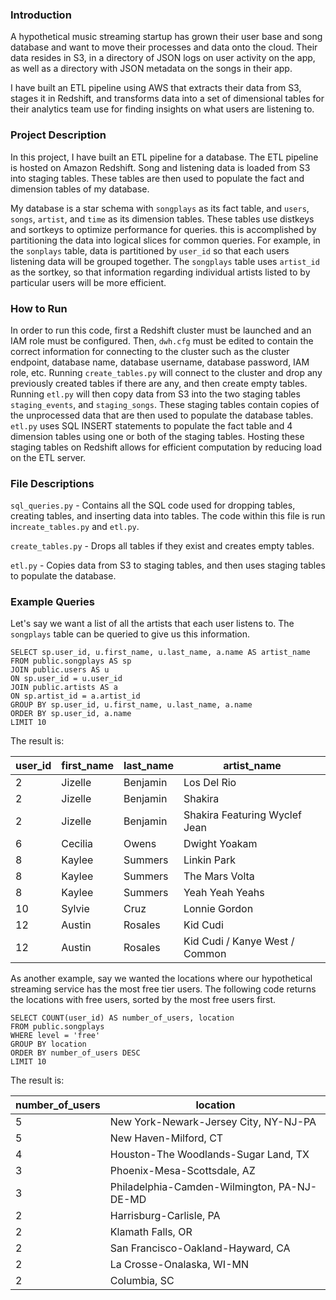 ### Introduction

A hypothetical music streaming startup has grown their user base and song database and want to move their processes and data onto the cloud. Their data resides in S3, in a directory of JSON logs on user activity on the app, as well as a directory with JSON metadata on the songs in their app.

I have built an ETL pipeline using AWS that extracts their data from S3, stages it in Redshift, and transforms data into a set of dimensional tables for their analytics team use for finding insights on what users are listening to. 

### Project Description

In this project, I have built an ETL pipeline for a database. The ETL pipeline is hosted on Amazon Redshift. Song and listening data is loaded from S3 into staging tables. These tables are then used to populate the fact and dimension tables of my database. 

My database is a star schema with `songplays` as its fact table, and `users`, `songs`, `artist`, and `time` as its dimension tables. These tables use distkeys and sortkeys to optimize performance for queries. this is accomplished by partitioning the data into logical slices for common queries. For example, in the `sonplays` table, data is partitioned by `user_id` so that each users listening data will be grouped together. The `songplays` table uses `artist_id` as the sortkey, so that information regarding individual artists listed to by particular users will be more efficient. 

### How to Run

In order to run this code, first a Redshift cluster must be launched and an IAM role must be configured. Then, `dwh.cfg` must be edited to  contain the correct information for connecting to the cluster such as the cluster endpoint, database name, database username, database password, IAM role, etc. Running `create_tables.py` will connect to the cluster and drop any previously created tables if there are any, and then create empty tables. Running `etl.py` will then copy data from S3 into the two staging tables `staging_events`, and `staging_songs`. These staging tables contain copies of the unprocessed data that are then used to populate the database tables. `etl.py` uses SQL INSERT statements to populate the fact table and 4 dimension tables using one or both of the staging tables. Hosting these staging tables on Redshift allows for efficient computation by reducing load on the ETL server.

### File Descriptions

`sql_queries.py` - Contains all the SQL code used for dropping tables, creating tables, and inserting data into tables. The code within this file is run in`create_tables.py` and `etl.py`.

`create_tables.py` - Drops all tables if they exist and creates empty tables.

`etl.py` - Copies data from S3 to staging tables, and then uses staging tables to populate the database. 

### Example Queries 

Let's say we want a list of all the artists that each user listens to. The `songplays` table can be queried to give us this information. 

	SELECT sp.user_id, u.first_name, u.last_name, a.name AS artist_name
	FROM public.songplays AS sp
	JOIN public.users AS u
	ON sp.user_id = u.user_id
	JOIN public.artists AS a
	ON sp.artist_id = a.artist_id
	GROUP BY sp.user_id, u.first_name, u.last_name, a.name
	ORDER BY sp.user_id, a.name 
	LIMIT 10

The result is: 

user_id | first_name | last_name | artist_name
--- | --- | --- | ---
2 | Jizelle | Benjamin | Los Del Rio
2 | Jizelle | Benjamin | Shakira
2 | Jizelle | Benjamin | Shakira Featuring Wyclef Jean
6 | Cecilia | Owens | Dwight Yoakam
8 | Kaylee | Summers | Linkin Park
8 | Kaylee | Summers | The Mars Volta
8 | Kaylee | Summers | Yeah Yeah Yeahs
10 | Sylvie | Cruz | Lonnie Gordon
12 | Austin | Rosales | Kid Cudi
12 | Austin | Rosales | Kid Cudi / Kanye West / Common


As another example, say we wanted the locations where our hypothetical streaming service has the most free tier users. The following code returns the locations with free users, sorted by the most free users first.

	SELECT COUNT(user_id) AS number_of_users, location
	FROM public.songplays
	WHERE level = 'free'
	GROUP BY location
	ORDER BY number_of_users DESC
	LIMIT 10

The result is: 

number_of_users | location
--- | ---
5 | New York-Newark-Jersey City, NY-NJ-PA
5 | New Haven-Milford, CT
4 | Houston-The Woodlands-Sugar Land, TX
3 | Phoenix-Mesa-Scottsdale, AZ
3 | Philadelphia-Camden-Wilmington, PA-NJ-DE-MD
2 | Harrisburg-Carlisle, PA
2 | Klamath Falls, OR
2 | San Francisco-Oakland-Hayward, CA
2 | La Crosse-Onalaska, WI-MN
2 | Columbia, SC
